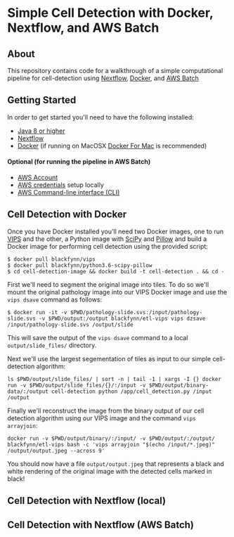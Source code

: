 # Simple Cell Detection with Docker, Nextflow, and AWS Batch

## About
This repository contains code for a walkthrough of a simple computational pipeline for cell-detection using [Nextflow](https://www.nextflow.io/), [Docker](https://www.docker.com/), and [AWS Batch](https://aws.amazon.com/batch/)

## Getting Started

In order to get started you'll need to have the following installed:

* [Java 8 or higher](http://www.oracle.com/technetwork/java/javase/downloads/index.html)
* [Nextflow](https://www.nextflow.io/docs/latest/getstarted.html#installation)
* [Docker](https://docs.docker.com/install/) (if running on MacOSX [Docker For Mac](https://www.docker.com/docker-mac) is recommended)

#### Optional (for running the pipeline in AWS Batch)
* [AWS Account](https://aws.amazon.com/account/)
* [AWS credentials](https://docs.aws.amazon.com/sdk-for-java/v1/developer-guide/setup-credentials.html) setup locally
* [AWS Command-line interface (CLI)](https://aws.amazon.com/cli/)

## Cell Detection with Docker

Once you have Docker installed you'll need two Docker images, one to run [VIPS](http://jcupitt.github.io/libvips/API/current/) and the other, a Python image with [SciPy](https://www.scipy.org/) and [Pillow](http://python-pillow.org/) and build a Docker image for performing cell detection using the provided script:

```
$ docker pull blackfynn/vips
$ docker pull blackfynn/python3.6-scipy-pillow
$ cd cell-detection-image && docker build -t cell-detection . && cd -
```

First we'll need to segment the original image into tiles. To do so we'll mount the original pathology image into our VIPS Docker image and use the `vips dsave` command as follows:

```
$ docker run -it -v $PWD/pathology-slide.svs:/input/pathology-slide.svs -v $PWD/output:/output blackfynn/etl-vips vips dzsave /input/pathology-slide.svs /output/slide
```

This will save the output of the `vips dsave` command to a local `output/slide_files/` directory.

Next we'll use the largest segementation of tiles as input to our simple cell-detection algorithm:

```
ls $PWD/output/slide_files/ | sort -n | tail -1 | xargs -I {} docker run -v $PWD/output/slide_files/{}/:/input -v $PWD/output/binary-data/:/output cell-detection python /app/cell_detection.py /input /output
```

Finally we'll reconstruct the image from the binary output of our cell detection algorithm using our VIPS image and the command `vips arrayjoin`:

```
docker run -v $PWD/output/binary/:/input/ -v $PWD/output/:/output/ blackfynn/etl-vips bash -c 'vips arrayjoin "$(echo /input/*.jpeg)" /output/output.jpeg --across 9'
```

You should now have a file `output/output.jpeg` that represents a black and white rendering of the original image with the detected cells marked in black!


## Cell Detection with Nextflow (local)


## Cell Detection with Nextflow (AWS Batch)
